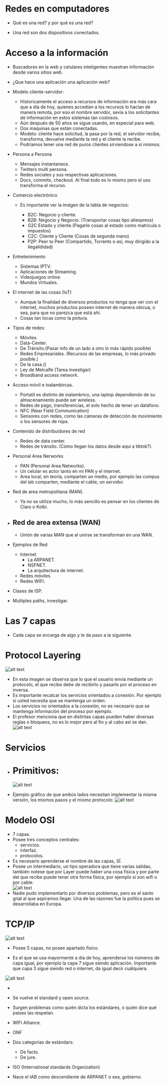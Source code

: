 # Redes en computadores

- Qué es una red? y por qué es una red?

- Una red son dos dispositivos conectados.

# Acceso a la información

- Buscadores en la web y celulares inteligentes muestran información desde varios sitios web.

- ¿Que hace una aplicación una aplicación web?

- Modelo cliente-servidor:

  - Historicamente el acceso a recursos de información era más cara que a día de hoy, quienes accedían a los recursos lo hacían de manera remota, por eso el nombre servidor, sevía a los solicitantes de información en estos sistemas tan costosos.
  - Aún después de 50 años se sigue usando, en especial para web.
  - Dos maquinas que están conectadas.
  - Modelo: cliente hace solicitud, la pasa por la red, el servidor recibe, transforma, devuelve mediante la red y el cliente la recibe.
  - Podríamos tener una red de puros clientes sirviendose a sí mismos.

- Persona a Persona
  - Mensajes instantaneos.
  - Twitters multi persona.
  - Redes sociales y sus respectivas aplicaciones.
  - Docs, commits, checkout. Al final todo es lo mismo pero el uso transforma el recurso.
- Comercio electrónico

  - Es importante ver la imágen de la tabla de negocios:

    - B2C: Negocio y cliente.
    - B2B: Negocio y Negocio. (Transportar cosas tipo aliexpress)
    - G2C Estado y cliente.(Pagarle cosas al estado como matricula o impuestos)
    - C2C: Cliente y Cliente (Cosas de segunda mano)
    - P2P: Peer to Peer (Compartido, Torrents o así, muy dirigido a la ilegalididad)

- Entretenimiento

  - Sistemas IPTV.
  - Aplicaciones de Streaming.
  - Videojuegos online.
  - Mundos Virtuales.

- El internet de las cosas (IoT)

  - Aunque la finalidad de diversos productos no tenga que ver con el internet, muchos productos poseen internet de manera obicua, o sea, para que no parezca que está ahí.
  - Cosas tan locas como la pintura.

- Tipos de redes:

  - Móviles.
  - Data-Center.
  - De Tránsito.(Pasar info de un lado a otro lo más rápido posible)
  - Redes Empresariales. (Recursos de las empresas, lo más privado posible.)
  - De la casa.()
  - Ley de Melcalfe (Tarea investigar)
  - Broadband access network.

- Acceso móvil e inalambircas.

  - Portatil es distinto de inalambrico, una laptop dependiendo de su almacenamiento puede ser wireless.
  - Redes de pago, transferencias, el solo hecho de tener un datáfono.
  - NFC (Near Field Communication)
  - Sensores con redes, como las cámaras de detección de movimiento o los sensores de ropa.

- Contenido de distribuidores de red

  - Redes de data center.
  - Redes de tránsito. (Cómo llegan los datos desde aquí a tiktok?).

- Personal Area Nerworks

  - PAN (Personal Area Networks).
  - Un celular es actor tanto en mi PAN y el internet.
  - Area local, en teoría, comparten un medio, por ejemplo las compus del lab comparten, mediante el cable, un servidor.

- Red de area metropolitana (MAN).

  - Ya no se utiliza mucho, lo más sencillo es pensar en los clientes de Claro o Kolbi.

- ## Red de area extensa (WAN)

  - Unión de varias MAN que al unirse se transforman en una WAN.

- Ejemplos de Red
  - Internet
    - La ARPANET.
    - NSFNET.
    - La arquitectura de internet.
  - Redes móviles
  - Redes WIFI.
- Clases de ISP.
- Multiples paths, investigar.

# Las 7 capas

- Cada capa se encarga de algo y le da paso a la siguiente.

# Protocol Layering

![alt text](/Apuntes%20de%20clase/Imágenes/image.png)

- En esta imagen se observa que lo que el usuario envía mediante un protocolo, el que recibe debe de recibirlo y pasarlo por el proceso en inversa.
- Es importante recalcar los servicios orientados a conexión. Por ejemplo si usted necesita que se mantenga un orden.
- Los servicios no orientados a la conexión, no es necesario que se mantenga información del proceso por ejemplo.
- El profesor menciona que en distintas capas pueden haber diversas reglas o bloqueos, no es lo mejor pero al fin y al cabo así se dan.  
  ![alt text](/Apuntes%20de%20clase/Imágenes/image-1.png)

# Servicios

- # Primitivos:

  ![alt text](/Apuntes%20de%20clase/Imágenes/image-2.png)

- Ejemplo gráfico de que ambos lados necesitan implementar la misma versión, los mismos pasos y el mismo protocolo:
  ![alt text](/Apuntes%20de%20clase/Imágenes/image-3.png)

# Modelo OSI

- 7 capas.
- Posee tres conceptos centrales:
  - servicios.
  - interfaz.
  - protocolos.
- Es necesario aprenderse el nombre de las capas, SÍ.
- Posee un intermediario, un tipo operadora que tiene varias salidas, también notese que por Layer puede haber una cosa física y por parte del que recibe puede tener otra forma física, por ejemplo si son wifi o por cable.  
  ![alt text](/Apuntes%20de%20clase/Imágenes/image-4.png)
- Nadie pudo implementarlo por diversos problemas, pero es el santo grial al que aspiramos llegar. Una de las razones fue la política pues se desarrollaba en Europa.

# TCP/IP

![alt text](/Apuntes%20de%20clase/Imágenes/image-5.png)

- Posee 5 capas, no posee apartado físico.

- Es el que se usa mayormente a día de hoy, aprenderse los números de capa igual, por ejemplo la capa 7 sigue siendo aplicación. Importante que capa 3 sigue siendo red o internet, da igual decir cuálquiera.

![alt text](/Apuntes%20de%20clase/Imágenes/image-6.png)

-
- Se vuelve el standard y open source.
- Surgen problemas como quién dicta los estándares, o quién dice qué paises las respetan.
- WIFI Alliance.
- ONF
- Dos categorías de estándars:

  - De facto.
  - De jure.

- ISO (International standards Organization)
- Nace el IAB como descendiente de ARPANET o sea, gobierno.
